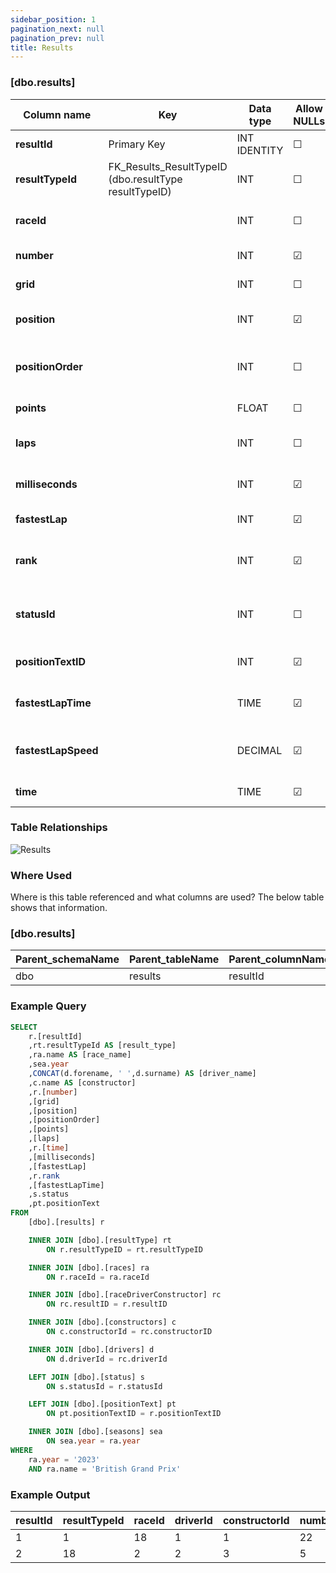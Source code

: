 ```yaml
---
sidebar_position: 1
pagination_next: null
pagination_prev: null
title: Results
---
```


### [dbo.results]
| Column name | Key | Data type | Allow NULLs | Default | Description |
| ------- | ------- | ------- | ------- | ------- | ------- |
| **resultId** |  Primary Key | INT IDENTITY | ☐ |  |  | 
| **resultTypeId** | FK_Results_ResultTypeID (dbo.resultType resultTypeID) | INT | ☐ |  | Result Type E.G. Sprint Result | 
| **raceId** |  | INT | ☐ |  | Foreign key link to races table | 
| **number** |  | INT | ☑ |  | Driver number | 
| **grid** |  | INT | ☐ | 0 | Starting grid position | 
| **position** |  | INT | ☑ |  | Official classification, if applicable | 
| **positionOrder** |  | INT | ☐ | 0 | Driver position for ordering purposes | 
| **points** |  | FLOAT | ☐ | 0 | Driver points for race | 
| **laps** |  | INT | ☐ | 0 | Number of completed laps | 
| **milliseconds** |  | INT | ☑ |  | Finishing time in milliseconds | 
| **fastestLap** |  | INT | ☑ |  | Lap number of fastest lap | 
| **rank** |  | INT | ☑ | 0 | Fastest lap rank, compared to other | 
| **statusId** |  | INT | ☐ | 0 | Fastest lap speed (km/h) e.g. "213.874" | 
| **positionTextID** |  | INT | ☑ |  | Foreign Key link to positionText | 
| **fastestLapTime** |  | TIME | ☑ |  | Fastest lap time e.g. "1:27.453" | 
| **fastestLapSpeed** |  | DECIMAL | ☑ |  | Fastest lap speed (km/h) e.g. "213.874" | 
| **time** |  | TIME | ☑ |  | Finishing time or gap |  


### Table Relationships

![Results](/img/table-relationships/results.png)

### Where Used
Where is this table referenced and what columns are used? The below table shows that information.

### [dbo.results]
| Parent_schemaName | Parent_tableName | Parent_columnName | Schema | table | column | constraint_name |
| ------- | ------- | ------- | ------- | ------- | ------- | ------- |
| dbo | results | resultId | dbo | resultDriverConstructor | resultID | PK_resultDriverConstructor_resultID | 

### Example Query

```sql
SELECT 
	r.[resultId]
	,rt.resultTypeId AS [result_type]
    ,ra.name AS [race_name]
	,sea.year
    ,CONCAT(d.forename, ' ',d.surname) AS [driver_name]
    ,c.name AS [constructor]
    ,r.[number]
    ,[grid]
    ,[position]
    ,[positionOrder]
    ,[points]
    ,[laps]
    ,r.[time]
    ,[milliseconds]
    ,[fastestLap]
	,r.rank
    ,[fastestLapTime]
    ,s.status
    ,pt.positionText
FROM 
	[dbo].[results] r

	INNER JOIN [dbo].[resultType] rt
		ON r.resultTypeID = rt.resultTypeID

	INNER JOIN [dbo].[races] ra
		ON r.raceId = ra.raceId

	INNER JOIN [dbo].[raceDriverConstructor] rc
		ON rc.resultID = r.resultID

	INNER JOIN [dbo].[constructors] c
		ON c.constructorId = rc.constructorID

	INNER JOIN [dbo].[drivers] d 
		ON d.driverId = rc.driverId

	LEFT JOIN [dbo].[status] s 
		ON s.statusId = r.statusId

	LEFT JOIN [dbo].[positionText] pt 
		ON pt.positionTextID = r.positionTextID

	INNER JOIN [dbo].[seasons] sea
		ON sea.year = ra.year
WHERE
	ra.year = '2023'
	AND ra.name = 'British Grand Prix'
```

### Example Output

|**resultId**|**resultTypeId**|**raceId**|**driverId**|**constructorId**|**number**|**grid**|**position**|**positionOrder**|**points**|**laps**|**milliseconds**|**fastestLap**|**rank**|**statusId**|**positionTextID**|**fastestLapTime**|**fastestLapSpeed**|**time**|  
|---|---|---|---|---|---|---|---|---|---|---|---|---|---|---|---|---|---|---| 
|1|1|18|1|1|22|1|1|1|10|58|5690616|39|2|1|1|00:01:27.452|218.300|01:34:50.616| 
|2|18|2|2|3|5|2|2|8|58|5696094|41|3|1|2|00:01:27.739|217.586|00:00:05.477| 